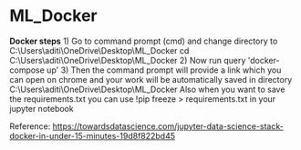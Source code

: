 # ML_Docker

**Docker steps**
	1) Go to command prompt (cmd) and change directory to C:\Users\aditi\OneDrive\Desktop\ML_Docker
	cd C:\Users\aditi\OneDrive\Desktop\ML_Docker
	2) Now run query 'docker-compose up'
	3) Then the command prompt will provide a link which you can open on chrome and your work will be automatically saved in directory C:\Users\aditi\OneDrive\Desktop\ML_Docker
Also when you want to save the requirements.txt you can use !pip freeze > requirements.txt in your jupyter notebook

Reference: https://towardsdatascience.com/jupyter-data-science-stack-docker-in-under-15-minutes-19d8f822bd45
